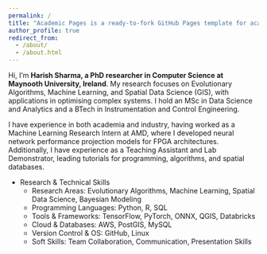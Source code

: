 ```yaml
---
permalink: /
title: "Academic Pages is a ready-to-fork GitHub Pages template for academic personal websites"
author_profile: true
redirect_from: 
  - /about/
  - /about.html
---
```


Hi, I’m **Harish Sharma, a PhD researcher in Computer Science at Maynooth University, Ireland**. My research focuses on Evolutionary Algorithms, Machine Learning, and Spatial Data Science (GIS), with applications in optimising complex systems. I hold an MSc in Data Science and Analytics and a BTech in Instrumentation and Control Engineering.

I have experience in both academia and industry, having worked as a Machine Learning Research Intern at AMD, where I developed neural network performance projection models for FPGA architectures. Additionally, I have experience as a Teaching Assistant and Lab Demonstrator, leading tutorials for programming, algorithms, and spatial databases.

* Research & Technical Skills
  * Research Areas: Evolutionary Algorithms, Machine Learning, Spatial Data Science, Bayesian Modeling
  * Programming Languages: Python, R, SQL
  * Tools & Frameworks: TensorFlow, PyTorch, ONNX, QGIS, Databricks
  * Cloud & Databases: AWS, PostGIS, MySQL
  * Version Control & OS: GitHub, Linux
  * Soft Skills: Team Collaboration, Communication, Presentation Skills

